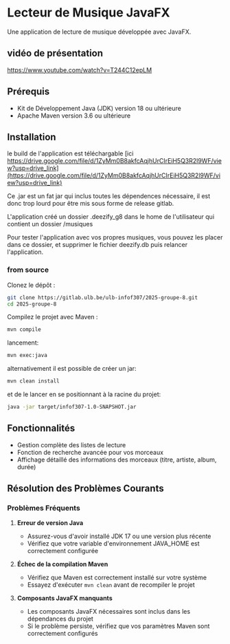 # Lecteur de Musique JavaFX

Une application de lecture de musique développée avec JavaFX.

## vidéo de présentation

https://www.youtube.com/watch?v=T244C12epLM

## Prérequis

- Kit de Développement Java (JDK) version 18 ou ultérieure
- Apache Maven version 3.6 ou ultérieure

## Installation

le build de l'application est téléchargable [ici https://drive.google.com/file/d/1ZyMm0B8akfcAqjhUrCIrEiH5Q3R2l9WF/view?usp=drive_link](https://drive.google.com/file/d/1ZyMm0B8akfcAqjhUrCIrEiH5Q3R2l9WF/view?usp=drive_link)

Ce .jar est un fat jar qui inclus toutes les dépendences nécessaire, il est donc trop lourd pour être mis sous forme de 
release gitlab.

L'application créé un dossier .deezify_g8 dans le home de l'utilisateur qui contient un dossier /musiques

Pour tester l'application avec vos propres musiques, vous pouvez les placer dans ce dossier, et supprimer le fichier deezify.db puis relancer l'application.

### from source

Clonez le dépôt :

```bash
git clone https://gitlab.ulb.be/ulb-infof307/2025-groupe-8.git
cd 2025-groupe-8
```

Compilez le projet avec Maven :

```bash
mvn compile
```
   
lancement:

```bash
mvn exec:java
```
   
alternativement il est possible de créer un jar:

```bash
mvn clean install
```

et de le lancer en se positionnant à la racine du projet:

```bash
java -jar target/infof307-1.0-SNAPSHOT.jar
```


## Fonctionnalités

- Gestion complète des listes de lecture
- Fonction de recherche avancée pour vos morceaux
- Affichage détaillé des informations des morceaux (titre, artiste, album, durée)

## Résolution des Problèmes Courants

### Problèmes Fréquents

1. **Erreur de version Java**
   - Assurez-vous d'avoir installé JDK 17 ou une version plus récente
   - Vérifiez que votre variable d'environnement JAVA_HOME est correctement configurée

2. **Échec de la compilation Maven**
   - Vérifiez que Maven est correctement installé sur votre système
   - Essayez d'exécuter `mvn clean` avant de recompiler le projet

3. **Composants JavaFX manquants**
   - Les composants JavaFX nécessaires sont inclus dans les dépendances du projet
   - Si le problème persiste, vérifiez que vos paramètres Maven sont correctement configurés
